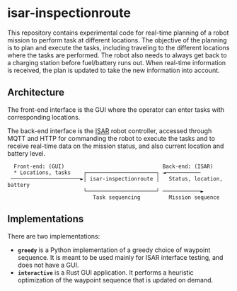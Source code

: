 # isar-inspectionroute

This repository contains experimental code for real-time planning of a robot
mission to perform task at different locations.  The objective of the planning
is to plan and execute the tasks, including traveling to the different
locations where the tasks are performed.  The robot also needs to always get
back to a charging station before fuel/battery runs out. When real-time
information is received, the plan is updated to take the new information into account.

## Architecture

The front-end interface is the GUI where the operator can enter tasks with
corresponding locations.

The back-end interface is the [ISAR](https://github.com/equinor/isar) robot
controller, accessed through MQTT and HTTP for commanding the robot to execute
the tasks and to receive real-time data on the mission status, and also current
location and battery level.

```
  Front-end: (GUI)                               Back-end: (ISAR)
  * Locations, tasks    ┌──────────────────────┐ ◄───────────
 ──────────────────────►│ isar-inspectionroute │   Status, location, battery
                        └──────────────────────┘ ────────────►
                           Task sequencing         Mission sequence
```

## Implementations

There are two implementations:

 * **`greedy`** is a Python implementation of a greedy choice of waypoint sequence. It is meant to be used mainly for ISAR interface testing, and does not have a GUI.
 * **`interactive`** is a Rust GUI application. It performs a heuristic optimization of the waypoint sequence that is updated on demand.


